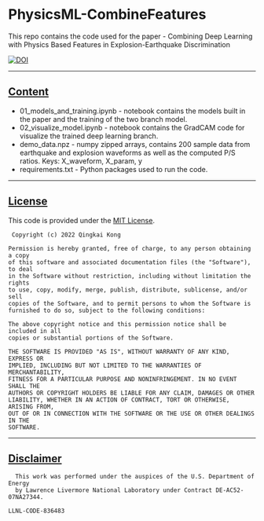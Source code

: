 # PhysicsML-CombineFeatures
This repo contains the code used for the paper - Combining Deep Learning with Physics Based Features in Explosion-Earthquake Discrimination

[![DOI](https://zenodo.org/badge/DOI/10.5281/zenodo.6672629.svg)](https://doi.org/10.5281/zenodo.6672629)


***
## [Content](#Content)

* 01_models_and_training.ipynb - notebook contains the models built in the paper and the training of the two branch model.
* 02_visualize_model.ipynb - notebook contains the GradCAM code for visualize the trained deep learning branch.
* demo_data.npz - numpy zipped arrays, contains 200 sample data from earthquake and explosion waveforms as well as the computed P/S ratios. Keys: X_waveform, X_param, y
* requirements.txt - Python packages used to run the code.

***
## [License](#license)

This code is provided under the [MIT License](LICENSE.txt).

```text
 Copyright (c) 2022 Qingkai Kong

Permission is hereby granted, free of charge, to any person obtaining a copy
of this software and associated documentation files (the "Software"), to deal
in the Software without restriction, including without limitation the rights
to use, copy, modify, merge, publish, distribute, sublicense, and/or sell
copies of the Software, and to permit persons to whom the Software is
furnished to do so, subject to the following conditions:

The above copyright notice and this permission notice shall be included in all
copies or substantial portions of the Software.

THE SOFTWARE IS PROVIDED "AS IS", WITHOUT WARRANTY OF ANY KIND, EXPRESS OR
IMPLIED, INCLUDING BUT NOT LIMITED TO THE WARRANTIES OF MERCHANTABILITY,
FITNESS FOR A PARTICULAR PURPOSE AND NONINFRINGEMENT. IN NO EVENT SHALL THE
AUTHORS OR COPYRIGHT HOLDERS BE LIABLE FOR ANY CLAIM, DAMAGES OR OTHER
LIABILITY, WHETHER IN AN ACTION OF CONTRACT, TORT OR OTHERWISE, ARISING FROM,
OUT OF OR IN CONNECTION WITH THE SOFTWARE OR THE USE OR OTHER DEALINGS IN THE
SOFTWARE.
```

***
## [Disclaimer](#disclaimer)
```text
  This work was performed under the auspices of the U.S. Department of Energy
  by Lawrence Livermore National Laboratory under Contract DE-AC52-07NA27344.
```

``LLNL-CODE-836483``
